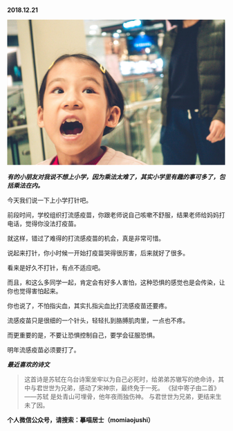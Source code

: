 
          
            
**2018.12.21**



![](img/51001-286d9aabadd5302e.jpg)




***有的小朋友对我说不想上小学，因为乘法太难了，其实小学里有趣的事可多了，包括乘法在内。***

今天我们说一下上小学打针吧。

前段时间，学校组织打流感疫苗，你跟老师说自己咳嗽不舒服，结果老师给妈妈打电话，觉得你没法打疫苗。

就这样，错过了难得的打流感疫苗的机会，真是非常可惜。

说起来打针，你小时候一开始打疫苗哭得很厉害，后来就好了很多。

看来是好久不打针，有点不适应吧。

而且，和这么多同学一起，肯定会有好多人害怕，这种恐惧的感觉也是会传染，让你也觉得害怕起来。

你也说了，不怕指尖血，其实扎指尖血比打流感疫苗还要疼。

流感疫苗只是很细的一个针头，轻轻扎到胳膊肌肉里，一点也不疼。

而更重要的是，不要让恐惧控制自己，要学会征服恐惧。

明年流感疫苗必须要打了。


***最近喜欢的诗文***
>这首诗是苏轼在乌台诗案坐牢以为自己必死时，给弟弟苏辙写的绝命诗，其中与君世世为兄弟，感动了宋神宗，最终免于一死。
《狱中寄子由二首》——苏轼
是处青山可埋骨，他年夜雨独伤神。
与君世世为兄弟，更结来生未了因。




**个人微信公众号，请搜索：摹喵居士（momiaojushi）**

          
        